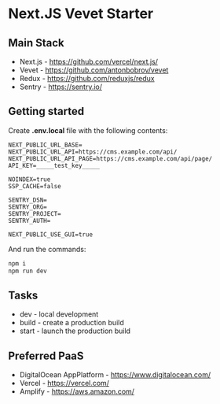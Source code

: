 # Next.JS Vevet Starter

## Main Stack
* Next.js - https://github.com/vercel/next.js/
* Vevet - https://github.com/antonbobrov/vevet
* Redux - https://github.com/reduxjs/redux
* Sentry - https://sentry.io/

## Getting started
Create **.env.local** file with the following contents:
```
NEXT_PUBLIC_URL_BASE=
NEXT_PUBLIC_URL_API=https://cms.example.com/api/
NEXT_PUBLIC_URL_API_PAGE=https://cms.example.com/api/page/
API_KEY=_____test_key_____

NOINDEX=true
SSP_CACHE=false

SENTRY_DSN=
SENTRY_ORG=
SENTRY_PROJECT=
SENTRY_AUTH=

NEXT_PUBLIC_USE_GUI=true
```
And run the commands:
```bash
npm i
npm run dev
```


## Tasks
* dev - local development
* build - create a production build
* start - launch the production build

## Preferred PaaS
* DigitalOcean AppPlatform - https://www.digitalocean.com/
* Vercel - https://vercel.com/
* Amplify - https://aws.amazon.com/

